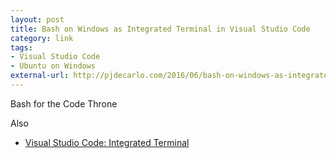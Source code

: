 ```yaml
---
layout: post
title: Bash on Windows as Integrated Terminal in Visual Studio Code
category: link
tags:
- Visual Studio Code
- Ubuntu on Windows
external-url: http://pjdecarlo.com/2016/06/bash-on-windows-as-integrated-terminal-in-visual-studio-code.html
---
```

Bash for the Code Throne

Also

- [Visual Studio Code: Integrated Terminal](https://code.visualstudio.com/docs/editor/integrated-terminal)
